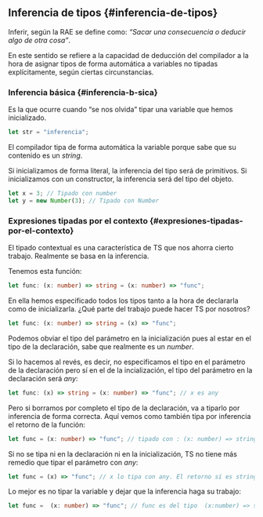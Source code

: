 ## Inferencia de tipos {#inferencia-de-tipos}

Inferir, según la RAE se define como: *“Sacar una consecuencia o deducir algo de otra cosa”*.

En este sentido se refiere a la capacidad de deducción del compilador a la hora de asignar tipos de forma automática a variables no tipadas explícitamente, según ciertas circunstancias.

### Inferencia básica {#inferencia-b-sica}

Es la que ocurre cuando “se nos olvida” tipar una variable que hemos inicializado.

```ts
let str = "inferencia";
```

El compilador tipa de forma automática la variable porque sabe que su contenido es un *string*.

Si inicializamos de forma literal, la inferencia del tipo será de primitivos. Si inicializamos con un constructor, la inferencia será del tipo del objeto.

```ts
let x = 3; // Tipado con number
let y = new Number(3); // Tipado con Number
```

### Expresiones tipadas por el contexto {#expresiones-tipadas-por-el-contexto}

El tipado contextual es una característica de TS que nos ahorra cierto trabajo. Realmente se basa en la inferencia.

Tenemos esta función:

```ts
let func: (x: number) => string = (x: number) => "func";
```

En ella hemos especificado todos los tipos tanto a la hora de declararla como de inicializarla. ¿Qué parte del trabajo puede hacer TS por nosotros?

```ts
let func: (x: number) => string = (x) => "func";
```

Podemos obviar el tipo del parámetro en la inicialización pues al estar en el tipo de la declaración, sabe que realmente es un *number*.

Si lo hacemos al revés, es decir, no especificamos el tipo en el parámetro de la declaración pero sí en el de la incialización, el tipo del parámetro en la declaración será *any*:

```ts
let func: (x) => string = (x: number) => "func"; // x es any
```

Pero si borramos por completo el tipo de la declaración, va a tiparlo por inferencia de forma correcta. Aquí vemos como también tipa por inferencia el retorno de la función:

```ts
let func = (x: number) => "func"; // tipado con : (x: number) => string
```

Si no se tipa ni en la declaración ni en la inicialización, TS no tiene más remedio que tipar el parámetro con *any*:

```ts
let func = (x) => "func"; // x lo tipa con any. El retorno sí es string
```

Lo mejor es no tipar la variable y dejar que la inferencia haga su trabajo:

```ts
let func =  (x: number) => "func"; // func es del tipo  (x:number) => string
```